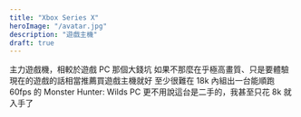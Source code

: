 ```yaml
---
title: "Xbox Series X"
heroImage: "/avatar.jpg"
description: "遊戲主機"
draft: true
---
```


主力遊戲機，相較於遊戲 PC 那個大錢坑
如果不那麼在乎極高畫質、只是要體驗現在的遊戲的話相當推薦買遊戲主機就好
至少很難在 18k 內組出一台能順跑 60fps 的 Monster Hunter: Wilds PC
更不用說這台是二手的，我甚至只花 8k 就入手了
